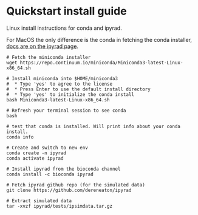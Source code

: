 # **Quickstart install guide**

Linux install instructions for conda and ipyrad.

For MacOS the only difference is the conda in fetching the conda installer,
[docs are on the ipyrad page](https://ipyrad.readthedocs.io/en/latest/3-installation.html#mac-install-instructions-for-conda).
```
# Fetch the miniconda installer
wget https://repo.continuum.io/miniconda/Miniconda3-latest-Linux-x86_64.sh

# Install miniconda into $HOME/miniconda3
#  * Type 'yes' to agree to the license
#  * Press Enter to use the default install directory
#  * Type 'yes' to initialize the conda install
bash Miniconda3-latest-Linux-x86_64.sh

# Refresh your terminal session to see conda
bash

# test that conda is installed. Will print info about your conda install.
conda info

# Create and switch to new env
conda create -n ipyrad
conda activate ipyrad

# Install ipyrad from the bioconda channel
conda install -c bioconda ipyrad

# Fetch ipyrad github repo (for the simulated data)
git clone https://github.com/dereneaton/ipyrad

# Extract simulated data
tar -xvzf ipyrad/tests/ipsimdata.tar.gz
```
